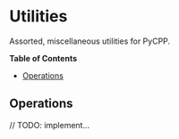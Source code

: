 # Utilities

Assorted, miscellaneous utilities for PyCPP.

**Table of Contents**

- [Operations](#operations)

## Operations

// TODO: implement...
